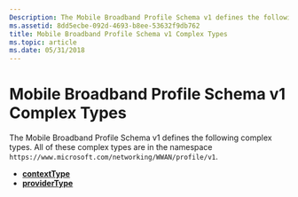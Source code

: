 ```yaml
---
Description: The Mobile Broadband Profile Schema v1 defines the following complex types. All of these complex types are in the namespace https://www.microsoft.com/networking/WWAN/profile/v1.
ms.assetid: 8dd5ecbe-092d-4693-b8ee-53632f9db762
title: Mobile Broadband Profile Schema v1 Complex Types
ms.topic: article
ms.date: 05/31/2018
---
```


# Mobile Broadband Profile Schema v1 Complex Types

The Mobile Broadband Profile Schema v1 defines the following complex types. All of these complex types are in the namespace `https://www.microsoft.com/networking/WWAN/profile/v1`.

-   [**contextType**](schema-contexttype-complextype.md)
-   [**providerType**](schema-providertype-complextype.md)

 

 



